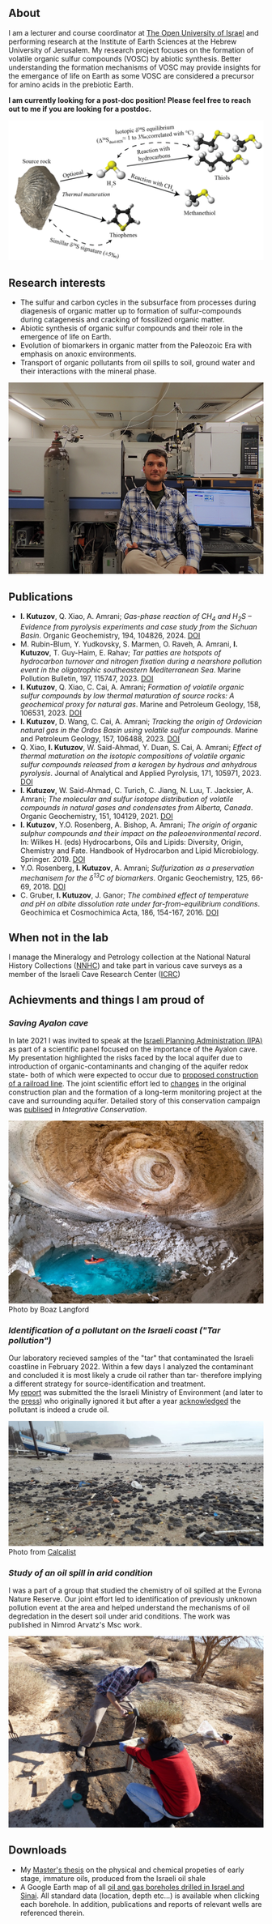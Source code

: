 ## About
I am a lecturer and course coordinator at [The Open University of Israel](https://www.openu.ac.il/en/pages/default.aspx) and performing research at the Institute of Earth Sciences at the Hebrew University of Jerusalem. My research project focuses on the formation of volatile organic sulfur compounds (VOSC) by abiotic synthesis. Better understanding the formation mechanisms of VOSC may provide insights for the emergance of life on Earth as some VOSC are considered a precursor for amino acids in the prebiotic Earth.<br/>

**I am currently looking for a post-doc position! Please feel free to reach out to me if you are looking for a postdoc.**<br/>

![s_model](/assets/images/s_model.png )

## Research interests
- The sulfur and carbon cycles in the subsurface from processes during diagenesis of organic matter up to formation of sulfur-compounds during catagenesis and cracking of fossilized organic matter.
- Abiotic synthesis of organic sulfur compounds and their role in the emergence of life on Earth.
- Evolution of biomarkers in organic matter from the Paleozoic Era with emphasis on anoxic environments.
- Transport of organic pollutants from oil spills to soil, ground water and their interactions with the mineral phase.

![mclab](/assets/images/mclab.png )

## Publications
* **I. Kutuzov**, Q. Xiao, A. Amrani; *Gas-phase reaction of CH<sub>4</sub> and H<sub>2</sub>S – Evidence from pyrolysis experiments and case study from the Sichuan Basin*. Organic Geochemistry, 194, 104826, 2024. [DOI](https://doi.org/10.1016/j.orggeochem.2024.104826)
* M. Rubin-Blum, Y. Yudkovsky, S. Marmen, O. Raveh, A. Amrani, **I. Kutuzov**, T. Guy-Haim, E. Rahav; *Tar patties are hotspots of hydrocarbon turnover and nitrogen fixation during a nearshore pollution event in the oligotrophic southeastern Mediterranean Sea*. Marine Pollution Bulletin, 197, 115747, 2023. [DOI](https://doi.org/10.1016/j.marpolbul.2023.115747)
* **I. Kutuzov**, Q. Xiao, C. Cai, A. Amrani; *Formation of volatile organic sulfur compounds by low thermal maturation of source rocks: A geochemical proxy for natural gas*. Marine and Petroleum Geology, 158, 106531, 2023. [DOI](https://doi.org/10.1016/j.marpetgeo.2023.106531)
* **I. Kutuzov**, D. Wang, C. Cai, A. Amrani; *Tracking the origin of Ordovician natural gas in the Ordos Basin using volatile sulfur compounds*. Marine and Petroleum Geology, 157, 106488, 2023. [DOI](https://doi.org/10.1016/j.marpetgeo.2023.106488)
* Q. Xiao, **I. Kutuzov**, W. Said-Ahmad, Y. Duan, S. Cai, A. Amrani; *Effect of thermal maturation on the isotopic compositions of volatile organic sulfur compounds released from a kerogen by hydrous and anhydrous pyrolysis*. Journal of Analytical and Applied Pyrolysis, 171, 105971, 2023. [DOI](https://doi.org/10.1016/j.jaap.2023.105971)
* **I. Kutuzov**, W. Said-Ahmad, C. Turich, C. Jiang, N. Luu, T. Jacksier, A. Amrani; *The molecular and sulfur isotope distribution of volatile compounds in natural gases and condensates from Alberta, Canada*. Organic Geochemistry, 151, 104129, 2021. [DOI](https://doi.org/10.1016/j.orggeochem.2020.104129)
* **I. Kutuzov**, Y.O. Rosenberg, A. Bishop, A. Amrani; *The origin of organic sulphur compounds and their impact on the paleoenvironmental record*. In: Wilkes H. (eds) Hydrocarbons, Oils and Lipids: Diversity, Origin, Chemistry and Fate. Handbook of Hydrocarbon and Lipid Microbiology. Springer. 2019. [DOI](https://doi.org/10.1007/978-3-319-54529-5_1-1)
* Y.O. Rosenberg, **I. Kutuzov**, A. Amrani; *Sulfurization as a preservation mechanisem for the δ<sup>13</sup>C of biomarkers*. Organic Geochemistry, 125, 66-69, 2018. [DOI](https://doi.org/10.1016/j.orggeochem.2018.08.010)
* C. Gruber, **I. Kutuzov**, J. Ganor; *The combined effect of temperature and pH on albite dissolution rate under far-from-equilibrium conditions*. Geochimica et Cosmochimica Acta, 186, 154-167, 2016. [DOI](https://doi.org/10.1016/j.gca.2016.04.046)

## When not in the lab
I manage the Mineralogy and Petrology collection at the National Natural History Collections ([NNHC](https://nnhc.huji.ac.il/?lang=en)) and take part in various cave surveys as a member of the Israeli Cave Research Center ([ICRC](https://www.malham.info/))

## Achievments and things I am proud of
### *Saving Ayalon cave*
In late 2021 I was invited to speak at the [Israeli Planning Administration (IPA)](https://www.gov.il/en/departments/iplan/govil-landing-page) as part of a scientific panel focused on the importance of the Ayalon cave. My presentation highlighted the risks faced by the local aquifer due to introduction of organic-contaminants and changing of the aquifer redox state- both of which were expected to occur due to [proposed construction of a railroad line](https://mavat.iplan.gov.il/SV4/1/99000957231/310). The joint scientific effort led to [changes](https://new.huji.ac.il/news/%D7%91%D7%96%D7%9B%D7%95%D7%AA-%D7%9E%D7%90%D7%91%D7%A7%D7%9D-%D7%A9%D7%9C-%D7%97%D7%95%D7%A7%D7%A8%D7%99-%D7%95%D7%97%D7%95%D7%A7%D7%A8%D7%95%D7%AA-%D7%94%D7%90%D7%95%D7%A0%D7%99%D7%91%D7%A8%D7%A1%D7%99%D7%98%D7%94-%D7%94%D7%A2%D7%91%D7%A8%D7%99%D7%AA-%D7%9E%D7%A2%D7%A8%D7%AA-%D7%90%D7%99%D7%99%D7%9C%D7%95%D7%9F-%D7%9C%D7%90-%D7%AA%D7%99%D7%A4%D7%92%D7%A2) in the original construction plan and the formation of a long-term monitoring project at the cave and surrounding aquifer. Detailed story of this conservation campaign was [publised](https://doi.org/10.1002/inc3.20) in *Integrative Conservation*.

![ayalon cave](/assets/images/Ayalontest.jpg )
Photo by Boaz Langford
### *Identification of a pollutant on the Israeli coast ("Tar pollution")*
Our laboratory recieved samples of the "tar" that contaminated the Israeli coastline in February 2022. Within a few days I analyzed the contaminant and concluded it is most likely a crude oil rather than tar- therefore implying a different strategy for source-identification and treatment.<br/> My [report](/assets/documents/Feb_2022_oil_spill_report.pdf) was submitted the the Israeli Ministry of Environment (and later to the [press](https://www.globes.co.il/news/article.aspx?did=1001362101)) who originally ignored it but after a year [acknowledged](https://www.gov.il/he/departments/publications/reports/opinion-column_rani_amir) the pollutant is indeed a crude oil.

![Calcalist](/assets/images/tar.jpg)
Photo from [Calcalist](https://www.calcalist.co.il/local/articles/0,7340,L-3894752,00.html)
### *Study of an oil spill in arid condition*
I was a part of a group that studied the chemistry of oil spilled at the Evrona Nature Reserve. Our joint effort led to identification of previously unknown pollution event at the area and helped understand the mechanisms of oil degredation in the desert soil under arid conditions. The work was published in Nimrod Arvatz's Msc work.

![Evrona](/assets/images/Evrona.jpg )
## Downloads
* My [Master's thesis](/assets/documents/MSc_Thesis_IK.pdf) on the physical and chemical propeties of early stage, immature oils, produced from the Israeli oil shale
* A Google Earth map of all [oil and gas boreholes drilled in Israel and Sinai](/assets/datasets/Oil_Gas_Wells_Israel_Sinai_v1.kmz). All standard data (location, depth etc...) is available when clicking each borehole. In addition, publications and reports of relevant wells are referenced therein.

